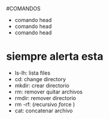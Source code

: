 #COMANDOS

- comando head
- comando head
- comando head
# siempre alerta esta

- ls-lh: lista files
- cd: change directory
- mkdir: crear directorio
- rm:  remover quitar archivos
- rmdir: remover directorio 
- rm -rf: (*r*ecursivo *f*orce )
- cat: concatenar archivo
